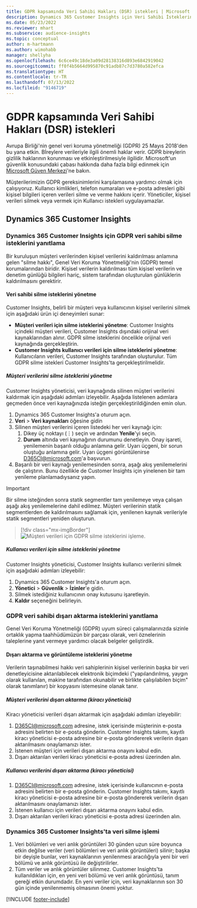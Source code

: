 ```yaml
---
title: GDPR kapsamında Veri Sahibi Hakları (DSR) istekleri | Microsoft Docs
description: Dynamics 365 Customer Insights için Veri Sahibi İsteklerinin yanıtlanması.
ms.date: 05/23/2022
ms.reviewer: mhart
ms.subservice: audience-insights
ms.topic: conceptual
author: m-hartmann
ms.author: wimohabb
manager: shellyha
ms.openlocfilehash: 6c6ce49c18de3a09d28138316d893e6842919042
ms.sourcegitcommit: ff0f4b5664d995870c91adb87c7d3780a582efca
ms.translationtype: HT
ms.contentlocale: tr-TR
ms.lasthandoff: 07/13/2022
ms.locfileid: "9146719"
---
```

# <a name="data-subject-rights-dsr-requests-under-gdpr"></a>GDPR kapsamında Veri Sahibi Hakları (DSR) istekleri

Avrupa Birliği'nin genel veri koruma yönetmeliği (GDPR) 25 Mayıs 2018'den bu yana etkin. Bİreylere verileriyle ilgili önemli haklar verir. GDPR bireylerin gizlilik haklarının korunması ve etkinleştirilmesiyle ilgilidir. Microsoft'un güvenlik konusundaki çabası hakkında daha fazla bilgi edinmek için [Microsoft Güven Merkezi](https://www.microsoft.com/trust-center)'ne bakın.

Müşterilerimizin GDPR gereksinimlerini karşılamasına yardımcı olmak için çalışıyoruz. Kullanıcı kimlikleri, telefon numaraları ve e-posta adresleri gibi kişisel bilgileri içeren verileri silme ve verme hakkını içerir. Yöneticiler, kişisel verileri silmek veya vermek için Kullanıcı istekleri uygulayamazlar.

## <a name="dynamics-365-customer-insights"></a>Dynamics 365 Customer Insights

### <a name="responding-to-gdpr-data-subject-delete-requests-for-dynamics-365-customer-insights"></a>Dynamics 365 Customer Insights için GDPR veri sahibi silme isteklerini yanıtlama

Bir kuruluşun müşteri verilerinden kişisel verilerini kaldırılması anlamına gelen "silme hakkı", Genel Veri Koruma Yönetmeliği'nin (GDPR) temel korumalarından biridir. Kişisel verilerin kaldırılması tüm kişisel verilerin ve denetim günlüğü bilgileri hariç, sistem tarafından oluşturulan günlüklerin kaldırılmasını gerektirir.

#### <a name="manage-data-subject-delete-requests"></a>Veri sahibi silme isteklerini yönetme

Customer Insights, belirli bir müşteri veya kullanıcının kişisel verilerini silmek için aşağıdaki ürün içi deneyimleri sunar:

- **Müşteri verileri için silme isteklerini yönetme**: Customer Insights içindeki müşteri verileri, Customer Insights dışındaki orijinal veri kaynaklarından alınır. GDPR silme isteklerini öncelikle orijinal veri kaynağında gerçekleştirin.
- **Customer Insights kullanıcı verileri için silme isteklerini yönetme**: Kullanıcıların verileri, Customer Insights tarafından oluşturulur. Tüm GDPR silme istekleri Customer Insights'ta gerçekleştirilmelidir.

##### <a name="manage-requests-to-delete-customer-data"></a>Müşteri verilerini silme isteklerini yönetme

Customer Insights yöneticisi, veri kaynağında silinen müşteri verilerini kaldırmak için aşağıdaki adımları izleyebilir. Aşağıda listelenen adımlara geçmeden önce veri kaynağınızda isteğin gerçekleştirildiğinden emin olun. 

1. Dynamics 365 Customer Insights'a oturum açın.
1. **Veri** > **Veri kaynakları** öğesine gidin
1. Silinen müşteri verilerini içeren listedeki her veri kaynağı için:
   1. Dikey üç noktayı (&vellip;) seçin ve ardından **Yenile**'yi seçin.
   1. **Durum** altında veri kaynağının durumunu denetleyin. Onay işareti, yenilemenin başarılı olduğu anlamına gelir. Uyarı üçgeni, bir sorun oluştuğu anlamına gelir. Uyarı üçgeni görüntülenirse D365CI@microsoft.com'a başvurun.
1. Başarılı bir veri kaynağı yenilemesinden sonra, aşağı akış yenilemelerini de çalıştırın. Bunu özellikle de Customer Insights için yinelenen bir tam yenileme planlamadıysanız yapın. 

> [!IMPORTANT]
> Bir silme isteğinden sonra statik segmentler tam yenilemeye veya çalışan aşağı akış yenilemelerine dahil edilmez. Müşteri verilerinin statik segmentlerden de kaldırılmasını sağlamak için, yenilenen kaynak verileriyle statik segmentleri yeniden oluşturun.

> [!div class="mx-imgBorder"]
> ![Müşteri verileri için GDPR silme isteklerini işleme.](media/gdpr-data-sources.png "Müşteri verileri için GDPR silme isteklerini işleme")

##### <a name="manage-delete-requests-for-user-data"></a>Kullanıcı verileri için silme isteklerini yönetme

Customer Insights yöneticisi, Customer Insights kullanıcı verilerini silmek için aşağıdaki adımları izleyebilir:

1. Dynamics 365 Customer Insights'a oturum açın.
2. **Yönetici** > **Güvenlik** > **İzinler**'e gidin.
3. Silmek istediğiniz kullanıcının onay kutusunu işaretleyin.
4. **Kaldır** seçeneğini belirleyin.

### <a name="responding-to-gdpr-data-subject-export-requests"></a>GDPR veri sahibi dışarı aktarma isteklerini yanıtlama

Genel Veri Koruma Yönetmeliği (GDPR) uyum süreci çalışmalarınızda sizinle ortaklık yapma taahhüdümüzün bir parçası olarak, veri öznelerinin taleplerine yanıt vermeye yardımcı olacak belgeler geliştirdik.

#### <a name="manage-export-and-view-requests"></a>Dışarı aktarma ve görüntüleme isteklerini yönetme

Verilerin taşınabilmesi hakkı veri sahiplerinin kişisel verilerinin başka bir veri denetleyicisine aktarılabilecek elektronik biçimdeki ("yapılandırılmış, yaygın olarak kullanılan, makine tarafından okunabilir ve birlikte çalışılabilen biçim" olarak tanımlanır) bir kopyasını istemesine olanak tanır.

##### <a name="export-customer-data-tenant-admin"></a>Müşteri verilerini dışarı aktarma (kiracı yöneticisi)

Kiracı yöneticisi verileri dışarı aktarmak için aşağıdaki adımları izleyebilir:

1. D365CI@microsoft.com adresine, istek içerisinde müşterinin e-posta adresini belirten bir e-posta gönderin. Customer Insights takımı, kayıtlı kiracı yöneticisi e-posta adresine bir e-posta göndererek verilerin dışarı aktarılmasını onaylamanızı ister.
2. İstenen müşteri için verileri dışarı aktarma onayını kabul edin.
3. Dışarı aktarılan verileri kiracı yöneticisi e-posta adresi üzerinden alın.

##### <a name="export-user-data-tenant-admin"></a>Kullanıcı verilerini dışarı aktarma (kiracı yöneticisi)

1. D365CI@microsoft.com adresine, istek içerisinde kullanıcının e-posta adresini belirten bir e-posta gönderin. Customer Insights takımı, kayıtlı kiracı yöneticisi e-posta adresine bir e-posta göndererek verilerin dışarı aktarılmasını onaylamanızı ister.
2. İstenen kullanıcı için verileri dışarı aktarma onayını kabul edin.
3. Dışarı aktarılan verileri kiracı yöneticisi e-posta adresi üzerinden alın.

### <a name="data-deletion-handling-in-dynamics-365-customer-insights"></a>Dynamics 365 Customer Insights'ta veri silme işlemi

1. Veri bölümleri ve veri anlık görüntüleri 30 günden uzun süre boyunca etkin değilse veriler (veri bölümleri ve veri anlık görüntüleri) silinir; başka bir deyişle bunlar, veri kaynaklarının yenilenmesi aracılığıyla yeni bir veri bölümü ve anlık görüntüsü ile değiştirilirler.
2. Tüm veriler ve anlık görüntüler silinmez. Customer Insights'ta kullanıldıkları için, en yeni veri bölümü ve veri anlık görüntüsü, tanım gereği etkin durumdadır. En yeni veriler için, veri kaynaklarının son 30 gün içinde yenilenmemiş olmasının önemi yoktur.

[!INCLUDE [footer-include](includes/footer-banner.md)]
